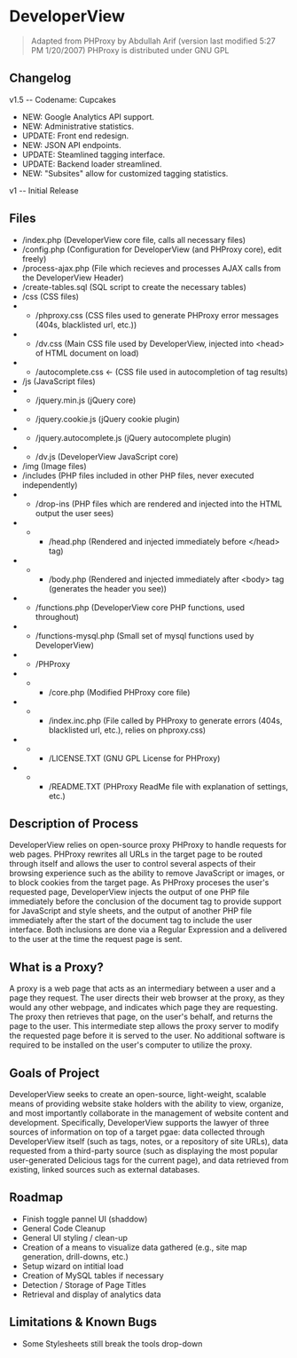 # DeveloperView

> Adapted from PHProxy by Abdullah Arif (version last modified 5:27 PM 1/20/2007) PHProxy is distributed under GNU GPL

## Changelog
v1.5 -- Codename: Cupcakes 
* NEW: Google Analytics API support.
* NEW: Administrative statistics.
* UPDATE: Front end redesign.
* NEW: JSON API endpoints.
* UPDATE: Steamlined tagging interface.
* UPDATE: Backend loader streamlined.
* NEW: "Subsites" allow for customized tagging statistics.

v1 -- Initial Release 	

	
## Files

* /index.php (DeveloperView core file, calls all necessary files)
* /config.php (Configuration for DeveloperView (and PHProxy core), edit freely)
* /process-ajax.php (File which recieves and processes AJAX calls from the DeveloperView Header)
* /create-tables.sql (SQL script to create the necessary tables)
* /css (CSS files)
* * /phproxy.css (CSS files used to generate PHProxy error messages (404s, blacklisted url, etc.))
* * /dv.css (Main CSS file used by DeveloperView, injected into \<head\> of HTML document on load)
* * /autocomplete.css		<- (CSS file used in autocompletion of tag results)
* /js (JavaScript files)
* * /jquery.min.js (jQuery core)
* * /jquery.cookie.js (jQuery cookie plugin)
* * /jquery.autocomplete.js (jQuery autocomplete plugin)
* * /dv.js (DeveloperView JavaScript core)
* /img (Image files)
* /includes (PHP files included in other PHP files, never executed independently)
* * /drop-ins (PHP files which are rendered and injected into the HTML output the user sees)
* * * /head.php (Rendered and injected immediately before \</head\> tag)
* * * /body.php (Rendered and injected immediately after \<body\> tag (generates the header you see))
* * /functions.php (DeveloperView core PHP functions, used throughout)
* * /functions-mysql.php (Small set of mysql functions used by DeveloperView)
* * /PHProxy
* * *	/core.php (Modified PHProxy core file)
* * * /index.inc.php (File called by PHProxy to generate errors (404s, blacklisted url, etc.), relies on phproxy.css)
* * * /LICENSE.TXT (GNU GPL License for PHProxy)
* * * /README.TXT (PHProxy ReadMe file with explanation of settings, etc.)
			
## Description of Process

DeveloperView relies on open-source proxy PHProxy to handle requests for web pages.  PHProxy rewrites all URLs in the target page to be routed through itself and allows the user to control several aspects of their browsing experience such as the ability to remove JavaScript or images, or to block cookies from the target page.  As PHProxy proceses the user's requested page, DeveloperView injects the output of one PHP file immediately before the conclusion of the document <head> tag to provide support for JavaScript and style sheets, and the output of another PHP file immediately after the start of the document <body> tag to include the user interface.  Both inclusions are done via a Regular Expression and a delivered to the user at the time the request page is sent.

## What is a Proxy?

A proxy is a web page that acts as an intermediary between a user and a page they request.  The user directs their web browser at the proxy, as they would any other webpage, and indicates which page they are requesting.  The proxy then retrieves that page, on the user's behalf, and returns the page to the user.  This intermediate step allows the proxy server to modify the requested page before it is served to the user.  No additional software is required to be installed on the user's computer to utilize the proxy.
	
## Goals of Project

DeveloperView seeks to create an open-source, light-weight, scalable means of providing website stake holders with the ability to view, organize, and most importantly collaborate in the management of website content and development. Specifically, DeveloperView supports the lawyer of three sources of information on top of a target pgae: data collected through DeveloperView itself (such as tags, notes, or a repository of site URLs), data requested from a third-party source (such as displaying the most popular user-generated Delicious tags for the current page), and data retrieved from existing, linked sources such as external databases.

## Roadmap
* Finish toggle pannel UI (shaddow)
* General Code Cleanup
* General UI styling / clean-up
* Creation of a means to visualize data gathered (e.g., site map generation, drill-downs, etc.)
* Setup wizard on intitial load
* Creation of MySQL tables if necessary
* Detection / Storage of Page Titles
* Retrieval and display of analytics data

## Limitations & Known Bugs
* Some Stylesheets still break the tools drop-down

